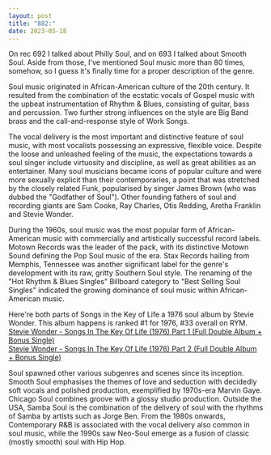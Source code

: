```yaml
---
layout: post
title: "882:"
date: 2023-05-18
---
```


On rec 692 I talked about Philly Soul, and on 693 I talked about Smooth Soul. Aside from those, I've mentioned Soul music more than 80 times, somehow, so I guess it's finally time for a proper description of the genre.

Soul music originated in African-American culture of the 20th century. It resulted from the combination of the ecstatic vocals of Gospel music with the upbeat instrumentation of Rhythm & Blues, consisting of guitar, bass and percussion. Two further strong influences on the style are Big Band brass and the call-and-response style of Work Songs.

The vocal delivery is the most important and distinctive feature of soul music, with most vocalists possessing an expressive, flexible voice. Despite the loose and unleashed feeling of the music, the expectations towards a soul singer include virtuosity and discipline, as well as great abilities as an entertainer. Many soul musicians became icons of popular culture and were more sexually explicit than their contemporaries, a point that was stretched by the closely related Funk, popularised by singer James Brown (who was dubbed the "Godfather of Soul"). Other founding fathers of soul and recording giants are Sam Cooke, Ray Charles, Otis Redding, Aretha Franklin and Stevie Wonder.

During the 1960s, soul music was the most popular form of African-American music with commercially and artistically successful record labels. Motown Records was the leader of the pack, with its distinctive Motown Sound defining the Pop Soul music of the era. Stax Records hailing from Memphis, Tennessee was another significant label for the genre's development with its raw, gritty Southern Soul style. The renaming of the "Hot Rhythm & Blues Singles" Billboard category to "Best Selling Soul Singles" indicated the growing dominance of soul music within African-American music.

Here're both parts of Songs in the Key of Life a 1976 soul album by Stevie Wonder. This album happens is ranked \#1 for 1976, \#33 overall on RYM.  
[Stevie Wonder \- Songs In The Key Of Life (1976) Part 1 (Full Double Album \+ Bonus Single)](https://youtu.be/HrJB-MItdVY)  
[Stevie Wonder \- Songs In The Key Of Life (1976) Part 2 (Full Double Album \+ Bonus Single)](https://youtu.be/oiG9eiwUpHo)

Soul spawned other various subgenres and scenes since its inception. Smooth Soul emphasises the themes of love and seduction with decidedly soft vocals and polished production, exemplified by 1970s-era Marvin Gaye. Chicago Soul combines groove with a glossy studio production. Outside the USA, Samba Soul is the combination of the delivery of soul with the rhythms of Samba by artists such as Jorge Ben. From the 1980s onwards, Contemporary R\&B is associated with the vocal delivery also common in soul music, while the 1990s saw Neo-Soul emerge as a fusion of classic (mostly smooth) soul with Hip Hop.
